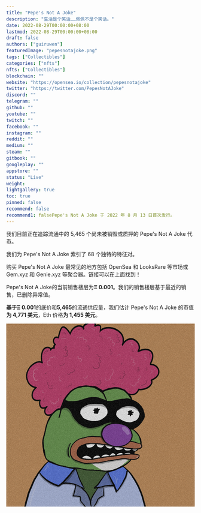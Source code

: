 ```yaml
---
title: "Pepe's Not A Joke"
description: "生活是个笑话……佩佩不是个笑话。"
date: 2022-08-29T00:00:00+08:00
lastmod: 2022-08-29T00:00:00+08:00
draft: false
authors: ["guiruwen"]
featuredImage: "pepesnotajoke.png"
tags: ["Collectibles"]
categories: ["nfts"]
nfts: ["Collectibles"]
blockchain: ""
website: "https://opensea.io/collection/pepesnotajoke"
twitter: "https://twitter.com/PepesNotAJoke"
discord: ""
telegram: ""
github: ""
youtube: ""
twitch: ""
facebook: ""
instagram: ""
reddit: ""
medium: ""
steam: ""
gitbook: ""
googleplay: ""
appstore: ""
status: "Live"
weight: 
lightgallery: true
toc: true
pinned: false
recommend: false
recommend1: falsePepe's Not A Joke 于 2022 年 8 月 13 日首次发行。
---
```

我们目前正在追踪流通中的 5,465 个尚未被销毁或质押的 Pepe's Not A Joke 代币。

我们为 Pepe's Not A Joke 索引了 68 个独特的特征对。

购买 Pepe's Not A Joke 最常见的地方包括 OpenSea 和 LooksRare 等市场或 Gem.xyz 和 Genie.xyz 等聚合器。链接可以在上面找到！

Pepe's Not A Joke的当前销售楼层为**Ξ 0.001**。我们的销售楼层基于最近的销售，已删除异常值。

**基于Ξ 0.001**的底价和**5,465**的流通供应量，我们估计 Pepe's Not A Joke 的市值**为 4,771 美元**，Eth 价格**为 1,455 美元**。

![nft](01.png)
